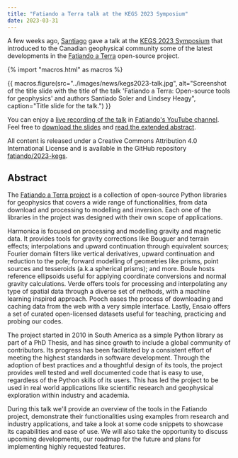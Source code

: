 ```yaml
---
title: "Fatiando a Terra talk at the KEGS 2023 Symposium"
date: 2023-03-31
---
```


A few weeks ago, [Santiago](../team#santisoler) gave a talk at the [KEGS 2023
Symposium](https://www.kegsonline.org/KEGS-2023-Symposium) that introduced to
the Canadian geophysical community some of the latest developments in the
[Fatiando a Terra](https://www.fatiando.org) open-source project.

{% import "macros.html" as macros %}

{{ macros.figure(src="../images/news/kegs2023-talk.jpg", alt="Screenshot of the title slide with the title of the talk 'Fatiando a Terra: Open-source tools for geophysics' and authors Santiado Soler and Lindsey Heagy", caption="Title slide for the talk.") }}

You can enjoy a [live recording of the talk](https://www.youtube.com/watch?v=H0EaWOgV9xg)
in [Fatiando's YouTube channel](https://www.youtube.com/fatiandoorg).
Feel free to [download the slides](https://doi.org/10.6084/m9.figshare.22151357)
and [read the extended abstract](https://github.com/fatiando/2023-kegs/releases/download/2023-02-09-extended-abstract/extended-abstract-soler.pdf).

All content is released under a Creative Commons Attribution 4.0 International
License and is available in the GitHub repository
[<i class="fab fa-github" aria-hidden="true"></i> fatiando/2023-kegs](https://www.github.com/fatiando/2023-kegs).

## Abstract

The [Fatiando a Terra project](https://www.fatiando.org) is a collection of
open-source Python libraries for geophysics that covers a wide range of
functionalities, from data download and processing to modelling and inversion.
Each one of the libraries in the project was designed with their own scope of
applications.

Harmonica is focused on processing and modelling gravity and magnetic data. It
provides tools for gravity corrections like Bouguer and terrain effects;
interpolations and upward continuation through equivalent sources; Fourier
domain filters like vertical derivatives, upward continuation and reduction to
the pole; forward modelling of geometries like prisms, point sources and
tesseroids (a.k.a spherical prisms); and more. Boule hosts reference ellipsoids
useful for applying coordinate conversions and normal gravity calculations.
Verde offers tools for processing and interpolating any type of spatial data
through a diverse set of methods, with a machine learning inspired approach.
Pooch eases the process of downloading and caching data from the web with a
very simple interface. Lastly, Ensaio offers a set of curated open-licensed
datasets useful for teaching, practicing and probing our codes.

The project started in 2010 in South America as a simple Python library as part
of a PhD Thesis, and has since growth to include a global community of
contributors. Its progress has been facilitated by a consistent effort of
meeting the highest standards in software development. Through the adoption of
best practices and a thoughtful design of its tools, the project provides well
tested and well documented code that is easy to use, regardless of the Python
skills of its users. This has led the project to be used in real world
applications like scientific research and geophysical exploration within
industry and academia.

During this talk we'll provide an overview of the tools in the Fatiando
project, demonstrate their functionalities using examples from research and
industry applications, and take a look at some code snippets to showcase its
capabilities and ease of use. We will also take the opportunity to discuss
upcoming developments, our roadmap for the future and plans for implementing
highly requested features.
